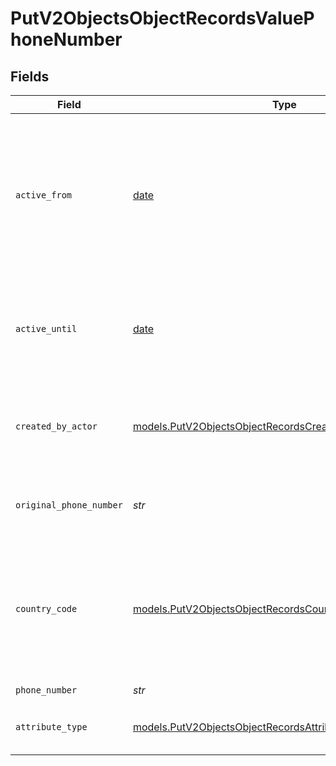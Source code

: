 # PutV2ObjectsObjectRecordsValuePhoneNumber


## Fields

| Field                                                                                                                       | Type                                                                                                                        | Required                                                                                                                    | Description                                                                                                                 | Example                                                                                                                     |
| --------------------------------------------------------------------------------------------------------------------------- | --------------------------------------------------------------------------------------------------------------------------- | --------------------------------------------------------------------------------------------------------------------------- | --------------------------------------------------------------------------------------------------------------------------- | --------------------------------------------------------------------------------------------------------------------------- |
| `active_from`                                                                                                               | [date](https://docs.python.org/3/library/datetime.html#date-objects)                                                        | :heavy_check_mark:                                                                                                          | The point in time at which this value was made "active". `active_from` can be considered roughly analogous to `created_at`. | 2023-01-01T15:00:00.000000000Z                                                                                              |
| `active_until`                                                                                                              | [date](https://docs.python.org/3/library/datetime.html#date-objects)                                                        | :heavy_check_mark:                                                                                                          | The point in time at which this value was deactivated. If `null`, the value is active.                                      | 2023-01-01T15:00:00.000000000Z                                                                                              |
| `created_by_actor`                                                                                                          | [models.PutV2ObjectsObjectRecordsCreatedByActor12](../models/putv2objectsobjectrecordscreatedbyactor12.md)                  | :heavy_check_mark:                                                                                                          | The actor that created this value.                                                                                          | {<br/>"type": "workspace-member",<br/>"id": "50cf242c-7fa3-4cad-87d0-75b1af71c57b"<br/>}                                    |
| `original_phone_number`                                                                                                     | *str*                                                                                                                       | :heavy_check_mark:                                                                                                          | The raw, original phone number, as inputted.                                                                                | 5558675309                                                                                                                  |
| `country_code`                                                                                                              | [models.PutV2ObjectsObjectRecordsCountryCode2](../models/putv2objectsobjectrecordscountrycode2.md)                          | :heavy_check_mark:                                                                                                          | The ISO 3166-1 alpha-2 country code representing the country that this phone number belongs to.                             | US                                                                                                                          |
| `phone_number`                                                                                                              | *str*                                                                                                                       | :heavy_check_mark:                                                                                                          | N/A                                                                                                                         | +15558675309                                                                                                                |
| `attribute_type`                                                                                                            | [models.PutV2ObjectsObjectRecordsAttributeTypePhoneNumber](../models/putv2objectsobjectrecordsattributetypephonenumber.md)  | :heavy_check_mark:                                                                                                          | The attribute type of the value.                                                                                            | phone-number                                                                                                                |